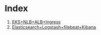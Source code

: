 # Index

1. [EKS+NLB+ALB+Ingress](EKS+NLB+ALB+Ingress.md)
2. [Elasticsearch+Logstash+filebeat+Kibana](Elasticsearch+Logstash+filebeat+Kibana.md)


